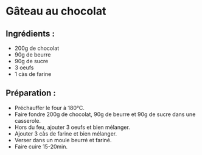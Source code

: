 # Gâteau au chocolat 

## Ingrédients :
* 200g de chocolat
* 90g de beurre
* 90g de sucre
* 3 oeufs
* 1 càs de farine

## Préparation :
* Préchauffer le four à 180°C.
* Faire fondre 200g de chocolat, 90g de beurre et 90g de sucre dans une casserole.
* Hors du feu, ajouter 3 oeufs et bien mélanger.
* Ajouter 3 càs de farine et bien mélanger.
* Verser dans un moule beurré et fariné.
* Faire cuire 15-20min.
